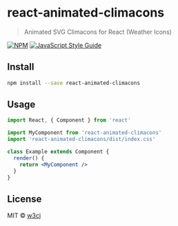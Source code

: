 # react-animated-climacons

> Animated SVG Climacons for React (Weather Icons)

[![NPM](https://img.shields.io/npm/v/react-animated-climacons.svg)](https://www.npmjs.com/package/react-animated-climacons) [![JavaScript Style Guide](https://img.shields.io/badge/code_style-standard-brightgreen.svg)](https://standardjs.com)

## Install

```bash
npm install --save react-animated-climacons
```

## Usage

```jsx
import React, { Component } from 'react'

import MyComponent from 'react-animated-climacons'
import 'react-animated-climacons/dist/index.css'

class Example extends Component {
  render() {
    return <MyComponent />
  }
}
```

## License

MIT © [w3cj](https://github.com/w3cj)
